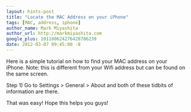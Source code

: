 ```yaml
---
layout: hints-post
title: "Locate the MAC Address on your iPhone"
tags: [MAC, address, iphone]
author_name: Mark Miyashita
author_url: http://markmiyashita.com
google_plus: 101180624276428786239
date: 2012-03-07 09:45:00 -8
---
```


Here is a simple tutorial on how to find your MAC address on your iPhone. Note: this is different from your Wifi address but can be found on the same screen.

Step 1) Go to Settings > General > About and both of these tidbits of information are there.

That was easy! Hope this helps you guys!